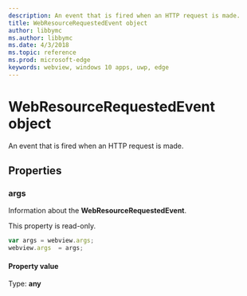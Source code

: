 ```yaml
---
description: An event that is fired when an HTTP request is made.
title: WebResourceRequestedEvent object
author: libbymc
ms.author: libbymc
ms.date: 4/3/2018
ms.topic: reference
ms.prod: microsoft-edge
keywords: webview, windows 10 apps, uwp, edge
---
```


# WebResourceRequestedEvent object

An event that is fired when an HTTP request is made.

## Properties

### args

Information about the **WebResourceRequestedEvent**.

This property is read-only.

```js
var args = webview.args;
webview.args  = args;
```

#### Property value
Type: **any**

